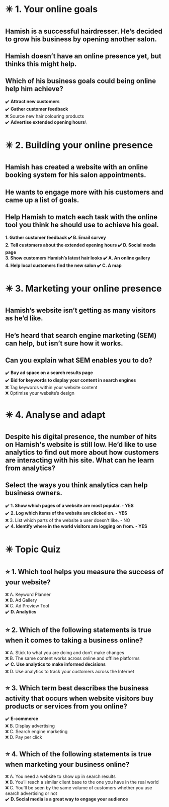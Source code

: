 # :eight_pointed_black_star: 1. Your online goals

## Hamish is a successful hairdresser. He’s decided to grow his business by opening another salon.

## Hamish doesn’t have an online presence yet, but thinks this might help.

## Which of his business goals could being online help him achieve?

:heavy_check_mark: **Attract new customers**\
:heavy_check_mark: **Gather customer feedback**\
:x: Source new hair colouring products\
:heavy_check_mark: **Advertise extended opening hours**\

# :eight_pointed_black_star: 2. Building your online presence

## Hamish has created a website with an online booking system for his salon appointments.

## He wants to engage more with his customers and came up a list of goals.

## Help Hamish to match each task with the online tool you think he should use to achieve his goal.

**1. Gather customer feedback :heavy_check_mark: B. Email survey**\
**2. Tell customers about the extended opening hours :heavy_check_mark: D. Social media page**\
**3. Show customers Hamish’s latest hair looks :heavy_check_mark: A. An online gallery**\
**4. Help local customers find the new salon :heavy_check_mark: C. A map**

# :eight_pointed_black_star: 3. Marketing your online presence

## Hamish’s website isn’t getting as many visitors as he’d like.

## He’s heard that search engine marketing (SEM) can help, but isn’t sure how it works.

## Can you explain what SEM enables you to do?

:heavy_check_mark: **Buy ad space on a search results page**\
:heavy_check_mark: **Bid for keywords to display your content in search engines**\
:x: Tag keywords within your website content\
:x: Optimise your website’s design

# :eight_pointed_black_star: 4. Analyse and adapt

## Despite his digital presence, the number of hits on Hamish's website is still low. He’d like to use analytics to find out more about how customers are interacting with his site. What can he learn from analytics?

## Select the ways you think analytics can help business owners.

:heavy_check_mark: **1. Show which pages of a website are most popular. - YES**\
:heavy_check_mark: **2. Log which items of the website are clicked on. - YES**\
:x: 3. List which parts of the website a user doesn't like. - NO\
:heavy_check_mark: **4. Identify where in the world visitors are logging on from. - YES**

# :eight_pointed_black_star: Topic Quiz

## :star: 1. Which tool helps you measure the success of your website? 

:x: A. Keyword Planner\
:x: B. Ad Gallery\
:x: C. Ad Preview Tool\
:heavy_check_mark: **D. Analytics**

## :star: 2. Which of the following statements is true when it comes to taking a business online?

:x: A. Stick to what you are doing and don’t make changes\
:x: B. The same content works across online and offline platforms\
:heavy_check_mark: **C. Use analytics to make informed decisions**\
:x: D. Use analytics to track your customers across the Internet

## :star: 3. Which term best describes the business activity that occurs when website visitors buy products or services from you online?

:heavy_check_mark: **E-commerce**\
:x: B. Display advertising\
:x: C. Search engine marketing\
:x: D. Pay per click

## :star: 4. Which of the following statements is true when marketing your business online?

:x: A. You need a website to show up in search results\
:x: B. You’ll reach a similar client base to the one you have in the real world\
:x: C. You’ll be seen by the same volume of customers whether you use search advertising or not\
:heavy_check_mark: **D. Social media is a great way to engage your audience**